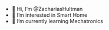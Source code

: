 - 👋 Hi, I’m @ZachariasHultman
- 👀 I’m interested in Smart Home
- 🌱 I’m currently learning Mechatronics


<!---
ZachariasHultman/ZachariasHultman is a ✨ special ✨ repository because its `README.md` (this file) appears on your GitHub profile.
You can click the Preview link to take a look at your changes.
--->
